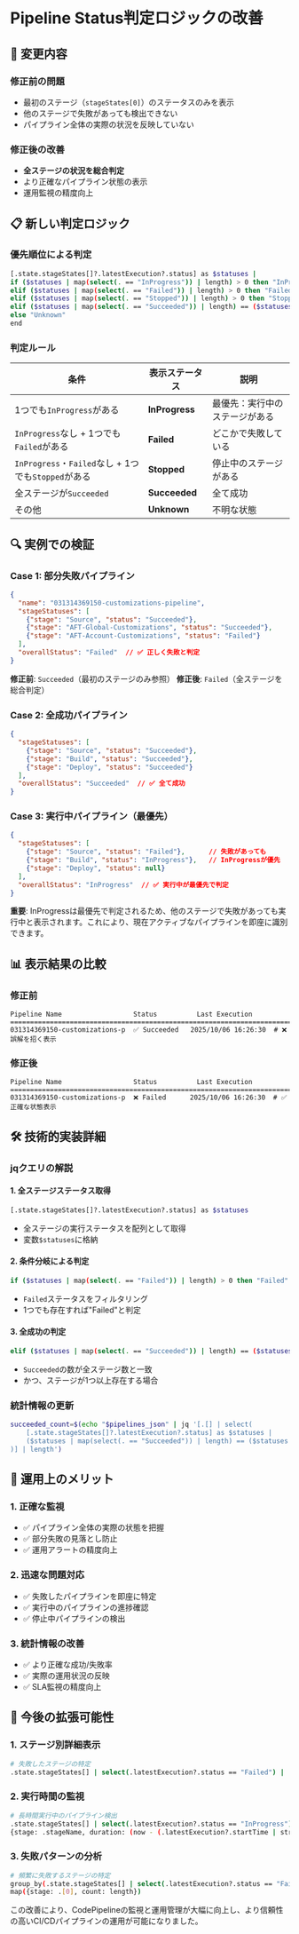 # Pipeline Status判定ロジックの改善

## 🔄 変更内容

### 修正前の問題
- 最初のステージ（`stageStates[0]`）のステータスのみを表示
- 他のステージで失敗があっても検出できない
- パイプライン全体の実際の状況を反映していない

### 修正後の改善
- **全ステージの状況を総合判定**
- より正確なパイプライン状態の表示
- 運用監視の精度向上

## 📋 新しい判定ロジック

### 優先順位による判定
```bash
[.state.stageStates[]?.latestExecution?.status] as $statuses |
if ($statuses | map(select(. == "InProgress")) | length) > 0 then "InProgress"
elif ($statuses | map(select(. == "Failed")) | length) > 0 then "Failed"
elif ($statuses | map(select(. == "Stopped")) | length) > 0 then "Stopped"
elif ($statuses | map(select(. == "Succeeded")) | length) == ($statuses | length) and ($statuses | length) > 0 then "Succeeded"
else "Unknown"
end
```

### 判定ルール

| 条件 | 表示ステータス | 説明 |
|------|---------------|------|
| 1つでも`InProgress`がある | **InProgress** | 最優先：実行中のステージがある |
| `InProgress`なし + 1つでも`Failed`がある | **Failed** | どこかで失敗している |
| `InProgress`・`Failed`なし + 1つでも`Stopped`がある | **Stopped** | 停止中のステージがある |
| 全ステージが`Succeeded` | **Succeeded** | 全て成功 |
| その他 | **Unknown** | 不明な状態 |

## 🔍 実例での検証

### Case 1: 部分失敗パイプライン
```json
{
  "name": "031314369150-customizations-pipeline",
  "stageStatuses": [
    {"stage": "Source", "status": "Succeeded"},
    {"stage": "AFT-Global-Customizations", "status": "Succeeded"},
    {"stage": "AFT-Account-Customizations", "status": "Failed"}
  ],
  "overallStatus": "Failed"  // ✅ 正しく失敗と判定
}
```

**修正前**: `Succeeded`（最初のステージのみ参照）
**修正後**: `Failed`（全ステージを総合判定）

### Case 2: 全成功パイプライン
```json
{
  "stageStatuses": [
    {"stage": "Source", "status": "Succeeded"},
    {"stage": "Build", "status": "Succeeded"},
    {"stage": "Deploy", "status": "Succeeded"}
  ],
  "overallStatus": "Succeeded"  // ✅ 全て成功
}
```

### Case 3: 実行中パイプライン（最優先）
```json
{
  "stageStatuses": [
    {"stage": "Source", "status": "Failed"},      // 失敗があっても
    {"stage": "Build", "status": "InProgress"},   // InProgressが優先
    {"stage": "Deploy", "status": null}
  ],
  "overallStatus": "InProgress"  // ✅ 実行中が最優先で判定
}
```

**重要**: InProgressは最優先で判定されるため、他のステージで失敗があっても実行中と表示されます。これにより、現在アクティブなパイプラインを即座に識別できます。

## 📊 表示結果の比較

### 修正前
```
Pipeline Name                  Status          Last Execution       
============================================================================================================
031314369150-customizations-p  ✅ Succeeded   2025/10/06 16:26:30  # ❌ 誤解を招く表示
```

### 修正後
```
Pipeline Name                  Status          Last Execution       
============================================================================================================
031314369150-customizations-p  ❌ Failed      2025/10/06 16:26:30  # ✅ 正確な状態表示
```

## 🛠️ 技術的実装詳細

### jqクエリの解説

#### 1. 全ステージステータス取得
```bash
[.state.stageStates[]?.latestExecution?.status] as $statuses
```
- 全ステージの実行ステータスを配列として取得
- 変数`$statuses`に格納

#### 2. 条件分岐による判定
```bash
if ($statuses | map(select(. == "Failed")) | length) > 0 then "Failed"
```
- `Failed`ステータスをフィルタリング
- 1つでも存在すれば"Failed"と判定

#### 3. 全成功の判定
```bash
elif ($statuses | map(select(. == "Succeeded")) | length) == ($statuses | length) and ($statuses | length) > 0 then "Succeeded"
```
- `Succeeded`の数が全ステージ数と一致
- かつ、ステージが1つ以上存在する場合

### 統計情報の更新
```bash
succeeded_count=$(echo "$pipelines_json" | jq '[.[] | select(
    [.state.stageStates[]?.latestExecution?.status] as $statuses |
    ($statuses | map(select(. == "Succeeded")) | length) == ($statuses | length) and ($statuses | length) > 0
)] | length')
```

## 🎯 運用上のメリット

### 1. 正確な監視
- ✅ パイプライン全体の実際の状態を把握
- ✅ 部分失敗の見落とし防止
- ✅ 運用アラートの精度向上

### 2. 迅速な問題対応
- ✅ 失敗したパイプラインを即座に特定
- ✅ 実行中のパイプラインの進捗確認
- ✅ 停止中パイプラインの検出

### 3. 統計情報の改善
- ✅ より正確な成功/失敗率
- ✅ 実際の運用状況の反映
- ✅ SLA監視の精度向上

## 🔮 今後の拡張可能性

### 1. ステージ別詳細表示
```bash
# 失敗したステージの特定
.state.stageStates[] | select(.latestExecution?.status == "Failed") | .stageName
```

### 2. 実行時間の監視
```bash
# 長時間実行中のパイプライン検出
.state.stageStates[] | select(.latestExecution?.status == "InProgress") | 
{stage: .stageName, duration: (now - (.latestExecution?.startTime | strptime("%Y-%m-%dT%H:%M:%S.%fZ") | mktime))}
```

### 3. 失敗パターンの分析
```bash
# 頻繁に失敗するステージの特定
group_by(.state.stageStates[] | select(.latestExecution?.status == "Failed") | .stageName) | 
map({stage: .[0], count: length})
```

この改善により、CodePipelineの監視と運用管理が大幅に向上し、より信頼性の高いCI/CDパイプラインの運用が可能になりました。